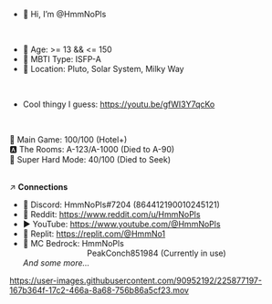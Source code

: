 - 👋 Hi, I’m @HmmNoPls <br>
<br>

- 🎂 Age: >= 13 && <= 150
- 🌱 MBTI Type: ISFP-A
- 🌌 Location: Pluto, Solar System, Milky Way

<br>

- Cool thingy I guess: https://youtu.be/gfWI3Y7qcKo
<br>

🚪 Main Game: 100/100 (Hotel+) <br>
🅰️ The Rooms: A-123/A-1000 (Died to A-90) <br>
📅 Super Hard Mode: 40/100 (Died to Seek) <br>
<br>

↗️ __Connections__
-  💬 Discord: HmmNoPls#7204 (864412190010245121)
-  🔴 Reddit: https://www.reddit.com/u/HmmNoPls
-  ▶️ YouTube: https://www.youtube.com/@HmmNoPls
-  🤖 Replit: https://replit.com/@HmmNo1
-  🌳 MC Bedrock: HmmNoPls <br>
        PeakConch851984 (Currently in use) <br>
*And some more...*


https://user-images.githubusercontent.com/90952192/225877197-167b364f-17c2-466a-8a68-756b86a5cf23.mov
